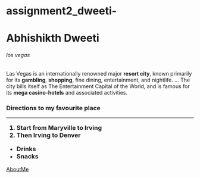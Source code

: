 # assignment2_dweeti-
# Abhishikth Dweeti
###### los vegas
Las Vegas is an internationally renowned major **resort city**, known primarily for its **gambling**, **shopping**, fine dining, entertainment, and nightlife. ... The city bills itself as The Entertainment Capital of the World, and is famous for its **mega casino-hotels** and associated activities.
<h3> Directions to my favourite place
<hr>
<ol> <li> Start from Maryville to Irving</li>
     <li>Then Irving to Denver</li></ol>
<ul> <li>Drinks </li>
     <li>Snacks</li>
</ul>       </h3>  </hr>

<a href=https://github.com/Abhishikthdweeti/assignment2_dweeti-/blob/main/AboutMe.md >AboutMe</a>